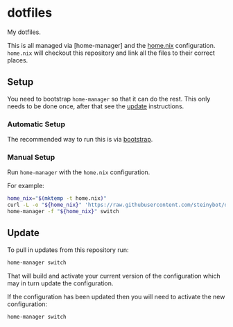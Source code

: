 # dotfiles

My dotfiles.

This is all managed via [home-manager] and the [home.nix] configuration. `home.nix` will checkout this repository and link all the files to their correct places.

## Setup

You need to bootstrap `home-manager` so that it can do the rest. This only needs to be done once, after that see the [update](#update) instructions.

### Automatic Setup

The recommended way to run this is via [bootstrap].

### Manual Setup

Run `home-manager` with the `home.nix` configuration.

For example:

```sh
home_nix="$(mktemp -t home.nix)"
curl -L -o "${home_nix}" 'https://raw.githubusercontent.com/steinybot/dotfiles/main/.config/nixpkgs/home.nix'
home-manager -f "${home_nix}" switch
```

## Update

To pull in updates from this repository run:

```sh
home-manager switch
```

That will build and activate your current version of the configuration which may in turn update the configuration.

If the configuration has been updated then you will need to activate the new configuration:

```sh
home-manager switch
```

[bootstrap]: https://github.com/steinybot/bootstrap
[home.nix]: .config/nixpkgs/home.nix
[home manager]: https://github.com/nix-community/home-manager
